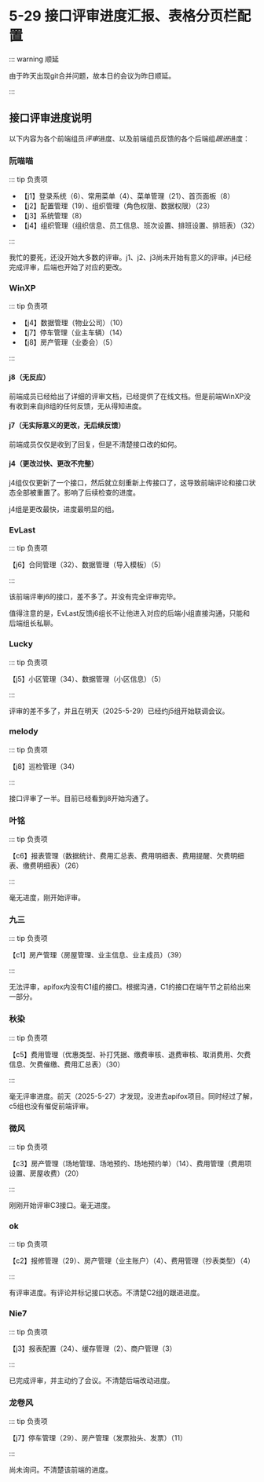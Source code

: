# 5-29 接口评审进度汇报、表格分页栏配置

::: warning 顺延

由于昨天出现git合并问题，故本日的会议为昨日顺延。

:::

## 接口评审进度说明

以下内容为各个前端组员*评审*进度、以及前端组员反馈的各个后端组*跟进*进度：

### 阮喵喵

::: tip 负责项

- 【j1】登录系统（6）、常用菜单（4）、菜单管理（21）、首页面板（8）
- 【j2】配置管理（19）、组织管理（角色权限、数据权限）（23）
- 【j3】系统管理（8）
- 【j4】组织管理（组织信息、员工信息、班次设置、排班设置、排班表）（32）

:::

我忙的要死，还没开始大多数的评审。j1、j2、j3尚未开始有意义的评审。j4已经完成评审，后端也开始了对应的更改。

### WinXP

::: tip 负责项

- 【j4】数据管理（物业公司）（10）
- 【j7】停车管理（业主车辆）（14）
- 【j8】房产管理（业委会）（5）

:::

#### j8（无反应）

前端成员已经给出了详细的评审文档，已经提供了在线文档。但是前端WinXP没有收到来自j8组的任何反馈，无从得知进度。

#### j7（无实际意义的更改，无后续反馈）

前端成员仅仅是收到了回复，但是不清楚接口改的如何。

#### j4（更改过快、更改不完整）

j4组仅仅更新了一个接口，然后就立刻重新上传接口了，这导致前端评论和接口状态全部被重置了。影响了后续检查的进度。

j4组是更改最快，进度最明显的组。

### EvLast

::: tip 负责项

【j6】合同管理（32）、数据管理（导入模板）（5）

:::

该前端评审j6的接口，差不多了。并没有完全评审完毕。

值得注意的是，EvLast反馈j6组长不让他进入对应的后端小组直接沟通，只能和后端组长私聊。

### Lucky

::: tip 负责项

【j5】小区管理（34）、数据管理（小区信息）（5）

:::

评审的差不多了，并且在明天（2025-5-29）已经约j5组开始联调会议。

### melody

::: tip 负责项

【j8】巡检管理（34）

:::

接口评审了一半。目前已经看到j8开始沟通了。

### 叶铭

::: tip 负责项

【c6】报表管理（数据统计、费用汇总表、费用明细表、费用提醒、欠费明细表、缴费明细表）（26）

:::

毫无进度，刚开始评审。

### 九三

::: tip 负责项

【c1】房产管理（房屋管理、业主信息、业主成员）（39）

:::

无法评审，apifox内没有C1组的接口。根据沟通，C1的接口在端午节之前给出来一部分。

### 秋染

::: tip 负责项

【c5】费用管理（优惠类型、补打凭据、缴费审核、退费审核、取消费用、欠费信息、欠费催缴、费用汇总表）（30）

:::

毫无评审进度。前天（2025-5-27）才发现，没进去apifox项目。同时经过了解，c5组也没有催促前端评审。

### 微风

::: tip 负责项

【c3】房产管理（场地管理、场地预约、场地预约单）（14）、费用管理（费用项设置、房屋收费）（20）

:::

刚刚开始评审C3接口。毫无进度。

### ok

::: tip 负责项

【c2】报修管理（29）、房产管理（业主账户）（4）、费用管理（抄表类型）（4）

:::

有评审进度。有评论并标记接口状态。不清楚C2组的跟进进度。

### Nie7

::: tip 负责项

【j3】报表配置（24）、缓存管理（2）、商户管理（3）

:::

已完成评审，并主动约了会议。不清楚后端改动进度。

### 龙卷风

::: tip 负责项

【j7】停车管理（29）、房产管理（发票抬头、发票）（11）

:::

尚未询问。不清楚该前端的进度。
